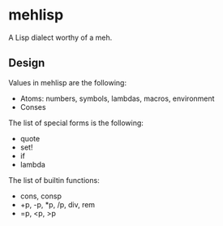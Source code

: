 # mehlisp

A Lisp dialect worthy of a meh.

## Design

Values in mehlisp are the following:

- Atoms: numbers, symbols, lambdas, macros, environment
- Conses

The list of special forms is the following:

- quote
- set!
- if
- lambda

The list of builtin functions:
- cons, consp
- +p, -p, *p, /p, div, rem
- =p, <p, >p
